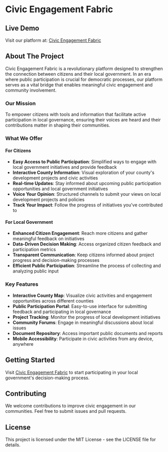 # Civic Engagement Fabric

## Live Demo
Visit our platform at: [Civic Engagement Fabric](https://civic-engagement-fabric-one.vercel.app/)

## About The Project

Civic Engagement Fabric is a revolutionary platform designed to strengthen the connection between citizens and their local government. In an era where public participation is crucial for democratic processes, our platform serves as a vital bridge that enables meaningful civic engagement and community involvement.

### Our Mission

To empower citizens with tools and information that facilitate active participation in local governance, ensuring their voices are heard and their contributions matter in shaping their communities.

### What We Offer

#### For Citizens
- **Easy Access to Public Participation**: Simplified ways to engage with local government initiatives and provide feedback
- **Interactive County Information**: Visual exploration of your county's development projects and civic activities
- **Real-time Updates**: Stay informed about upcoming public participation opportunities and local government initiatives
- **Voice Your Opinion**: Structured channels to submit your views on local development projects and policies
- **Track Your Impact**: Follow the progress of initiatives you've contributed to

#### For Local Government
- **Enhanced Citizen Engagement**: Reach more citizens and gather meaningful feedback on initiatives
- **Data-Driven Decision Making**: Access organized citizen feedback and participation metrics
- **Transparent Communication**: Keep citizens informed about project progress and decision-making processes
- **Efficient Public Participation**: Streamline the process of collecting and analyzing public input

### Key Features

- **Interactive County Map**: Visualize civic activities and engagement opportunities across different counties
- **Public Participation Portal**: Easy-to-use interface for submitting feedback and participating in local governance
- **Project Tracking**: Monitor the progress of local development initiatives
- **Community Forums**: Engage in meaningful discussions about local issues
- **Document Repository**: Access important public documents and reports
- **Mobile Accessibility**: Participate in civic activities from any device, anywhere

## Getting Started

Visit [Civic Engagement Fabric](https://civic-engagement-fabric-one.vercel.app/) to start participating in your local government's decision-making process.

## Contributing

We welcome contributions to improve civic engagement in our communities. Feel free to submit issues and pull requests.

## License

This project is licensed under the MIT License - see the LICENSE file for details.
